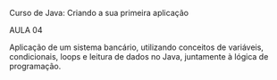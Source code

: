Curso de Java: Criando a sua primeira aplicação

AULA 04

Aplicação de um sistema bancário, utilizando conceitos de variáveis, condicionais, loops e leitura de dados no Java, juntamente à lógica de programação.